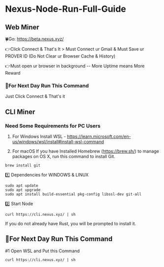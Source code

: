 # Nexus-Node-Run-Full-Guide

## Web Miner

🍀Go: https://beta.nexus.xyz/

👉Click Connect & That's It > Must Connect ur Gmail & Must Save ur PROVER ID (Do Not Clear ur Browser Cache & History)

👉Must open ur browser in background -- More Uptime means More Reward

### 🔶For Next Day Run This Command
Just Click Connect & That's it

## CLI Miner

### Need Some Requirements for PC Users

1. For Windows Install WSL - https://learn.microsoft.com/en-us/windows/wsl/install#install-wsl-command

2. For macOS If you have Installed Homebrew (https://brew.sh/) to manage packages on OS X,
run this command to install Git.
```
brew install git
```

1️⃣ Dependencies for WINDOWS & LINUX
```
sudo apt update
sudo apt upgrade
sudo apt install build-essential pkg-config libssl-dev git-all
```

2️⃣ Start Node
```
curl https://cli.nexus.xyz/ | sh
```

If you do not already have Rust, you will be prompted to install it.


## 🔶For Next Day Run This Command

#1 Open WSL and Put this Command 
```
curl https://cli.nexus.xyz/ | sh
```

